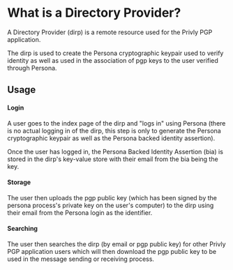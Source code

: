 # What is a Directory Provider?
A Directory Provider (dirp) is a remote resource used for the Privly PGP
application.

The dirp is used to create the Persona cryptographic keypair used to verify
identity as well as used in the association of pgp keys to the user verified
through Persona.

## Usage

#### Login
A user goes to the index page of the dirp and "logs in" using Persona (there is
no actual logging in of the dirp, this step is only to generate the Persona
cryptographic keypair as well as the Persona backed identity assertion).

Once the user has logged in, the Persona Backed Identity Assertion (bia) is
stored in the dirp's key-value store with their email from the bia being the
key.

#### Storage
The user then uploads the pgp public key (which has been signed by the persona
process's private key on the user's computer) to the dirp using their email from
the Persona login as the identifier.

#### Searching
The user then searches the dirp (by email or pgp public key) for other Privly
PGP application users which will then download the pgp public key to be used in
the message sending or receiving process.

